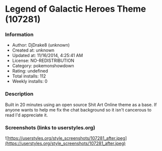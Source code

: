 # Legend of Galactic Heroes Theme (107281)

### Information
- Author: DjDrake8 (unknown)
- Created at: unknown
- Updated at: 11/16/2014, 4:25:41 AM
- License: NO-REDISTRIBUTION
- Category: pokemonshowdown
- Rating: undefined
- Total installs: 112
- Weekly installs: 0


### Description
Built in 20 minutes using an open source Shit Art Online theme as a base. If anyone wants to help me fix the chat background so it isn't cancerous to read I'd appreciate it.


### Screenshots (links to userstyles.org)
![https://userstyles.org/style_screenshots/107281_after.jpeg](https://userstyles.org/style_screenshots/107281_after.jpeg)


